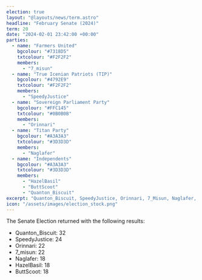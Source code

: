```yaml
---
election: true
layout: "@layouts/news/term.astro"
headline: "February Senate (2024)"
term: 20
date: "2024-02-01 23:42:00 +00:00"
parties:
  - name: "Farmers United"
    bgcolour: "#7318D5"
    txtcolour: "#F2F2F2"
    members:
      - "7_misun"
  - name: "True Icenian Patriots (TIP)"
    bgcolour: "#4792E9"
    txtcolour: "#F2F2F2"
    members:
      - "SpeedyJustice"
  - name: "Sovereign Parliament Party"
    bgcolour: "#FFC145"
    txtcolour: "#0B0B0B"
    members:
      - "Orinnari"
  - name: "Titan Party"
    bgcolour: "#A3A3A3"
    txtcolour: "#3D3D3D"
    members:
      - "Naglafer"
  - name: "Independents"
    bgcolour: "#A3A3A3"
    txtcolour: "#3D3D3D"
    members:
      - "HazelBasil"
      - "ButtScoot"
      - "Quanton_Biscuit"
excerpt: "Quanton_Biscuit, SpeedyJustice, Orinnari, 7_Misun, Naglafer, HazelBasil, and ButtScoot elected to the Senate."
icon: "/assets/images/election_stock.png"
---
```

The Senate Election returned with the following results:

- Quanton\_Biscuit: 32
- SpeedyJustice: 24
- Orinnari: 22
- 7\_misun: 22
- Naglafer: 18
- HazelBasil: 18
- ButtScoot: 18
